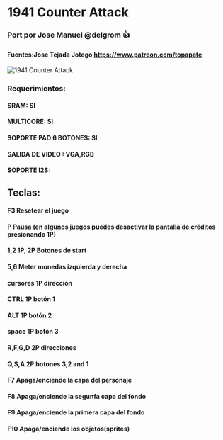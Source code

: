 # 1941 Counter Attack

### Port por Jose Manuel @delgrom :+1: 
#### Fuentes:Jose Tejada Jotego https://www.patreon.com/topapate

![1941 Counter Attack](https://user-images.githubusercontent.com/31018768/93019403-10643d80-f5d7-11ea-8d06-2d6f03e9cee4.jpg)

### Requerimientos: 

#### SRAM: SI

#### MULTICORE: SI

#### SOPORTE PAD 6 BOTONES: SI

#### SALIDA DE VIDEO : VGA,RGB

#### SOPORTE I2S: 

## Teclas:

#### F3      Resetear el juego
#### P       Pausa (en algunos juegos puedes desactivar la pantalla de créditos presionando 1P)
#### 1,2     1P, 2P Botones de start
#### 5,6     Meter monedas izquierda y derecha

#### cursores 1P dirección
#### CTRL    1P botón 1
#### ALT     1P botón 2
#### space   1P botón 3

#### R,F,G,D 2P direcciones
#### Q,S,A   2P botones 3,2 and 1

#### F7      Apaga/enciende la capa del personaje 
#### F8      Apaga/enciende la segunfa capa del fondo
#### F9      Apaga/enciende la primera capa del fondo
#### F10     Apaga/enciende los objetos(sprites)
